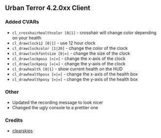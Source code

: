 ## Urban Terror 4.2.0xx Client ##

### Added CVARs ###
+ `cl_crosshairhealthcolor [0|1]` - crosshair will change color depending on your health
+ `cl_drawclock12 [0|1]` - use 12 hour clock
+ `cl_drawclockcolor [1|20]` - change the color of the clock
+ `cl_drawclockfontsize [0|∞]` - change the size of the clock
+ `cl_drawclockposx [∞|∞]` - change the x-axis of the clock
+ `cl_drawclockposy [∞|∞]` - change the y-axis of the clock
+ `cl_drawhealth [0|1]` - show current health on the HUD
+ `cl_drawhealthposx [∞|∞]` - change the x-axis of the health box
+ `cl_drawhealthposy [∞|∞]` - change the y-axis of the health box

### Other ###
+ Updated the recording message to look nicer
+ Changed the ugly console to a prettier one

### Credits ###
+ [clearskies](https://github.com/clearskies)